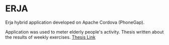 # ERJA

Erja hybrid application developed on Apache Cordova (PhoneGap).

Application was used to meter elderly people's activity. Thesis written about the results of weekly exercises. <a href="https://www.theseus.fi/bitstream/handle/10024/153375/en%20fyysisen%20aktiivisuuden%20ja%20toimintakyvyn%20edistamisessa%20Helsingin%20Kotisatamassa%20ja%20Loppukirissa.pdf?sequence=1&isAllowed=y">Thesis Link</a>
